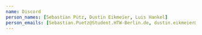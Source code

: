 ```yaml
---
name: Discord
person_names: [Sebastian Pütz, Dustin Eikmeier, Luis Hankel]
person_emails: [Sebastian.Puetz@Student.HTW-Berlin.de, dustin.eikmeier@student.htw-berlin.de, luis.hankel@student.htw-berlin.de]
---
```

